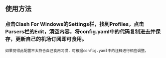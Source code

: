## 使用方法
### 点击Clash For Windows的Settings栏，找到Profiles，点击Parsers栏的Edit，清空内容，将config.yaml中的代码复制进去并保存，更新自己的机场订阅即可食用。
    如果觉得此配置不太符合自己食用习惯，可根据config.yaml中的注释进行相应调整。
